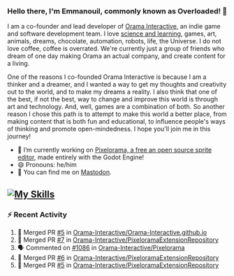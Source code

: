 ### Hello there, I'm Emmanouil, commonly known as Overloaded! 👋
I am a co-founder and lead developer of [Orama Interactive](https://www.oramainteractive.com/), an indie game and software development team. I love [science and learning](https://github.com/OverloadedOrama/KnowledgeBase), games, art, animals, dreams, chocolate, automation, robots, life, the Universe. I do not love coffee, coffee is overrated. We're currently just a group of friends who dream of one day making Orama an actual company, and create content for a living.

One of the reasons I co-founded Orama Interactive is because I am a thinker and a dreamer, and I wanted a way to get my thoughts and creativity out to the world, and to make my dreams a reality. I also think that one of the best, if not the best, way to change and improve this world is through art and technology. And, well, games are a combination of both. So another reason I chose this path is to attempt to make this world a better place, from making content that is both fun and educational, to influence people's ways of thinking and promote open-mindedness. I hope you'll join me in this journey!

- 🔭 I’m currently working on [Pixelorama, a free an open source sprite editor](https://github.com/Orama-Interactive/Pixelorama), made entirely with the Godot Engine!
- 😄 Pronouns: he/him
- 🐘 You can find me on <a rel="me" href="https://mastodon.social/@Overloaded">Mastodon</a>.

[![My Skills](https://skillicons.dev/icons?i=godot,py,cpp,cs,git,linux,html)](https://skillicons.dev)
---

### :zap: Recent Activity

<!--START_SECTION:activity-->
1. 🎉 Merged PR [#5](https://github.com/Orama-Interactive/Orama-Interactive.github.io/pull/5) in [Orama-Interactive/Orama-Interactive.github.io](https://github.com/Orama-Interactive/Orama-Interactive.github.io)
2. 🎉 Merged PR [#7](https://github.com/Orama-Interactive/PixeloramaExtensionRepository/pull/7) in [Orama-Interactive/PixeloramaExtensionRepository](https://github.com/Orama-Interactive/PixeloramaExtensionRepository)
3. 🗣 Commented on [#1086](https://github.com/Orama-Interactive/Pixelorama/pull/1086#issuecomment-2307338466) in [Orama-Interactive/Pixelorama](https://github.com/Orama-Interactive/Pixelorama)
4. 🎉 Merged PR [#6](https://github.com/Orama-Interactive/PixeloramaExtensionRepository/pull/6) in [Orama-Interactive/PixeloramaExtensionRepository](https://github.com/Orama-Interactive/PixeloramaExtensionRepository)
5. 🎉 Merged PR [#5](https://github.com/Orama-Interactive/PixeloramaExtensionRepository/pull/5) in [Orama-Interactive/PixeloramaExtensionRepository](https://github.com/Orama-Interactive/PixeloramaExtensionRepository)
<!--END_SECTION:activity-->

<!--
**OverloadedOrama/OverloadedOrama** is a ✨ _special_ ✨ repository because its `README.md` (this file) appears on your GitHub profile.

Here are some ideas to get you started:

- 👯 I’m looking to collaborate on ...
- 🤔 I’m looking for help with ...
- 💬 Ask me about ...
- 📫 How to reach me: ...
- ⚡ Fun fact: ...
-->
